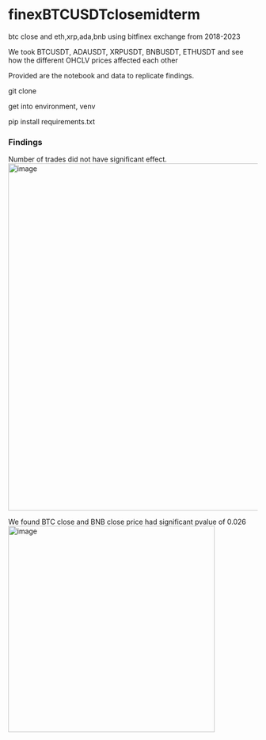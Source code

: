 # finexBTCUSDTclosemidterm
btc close and eth,xrp,ada,bnb using bitfinex exchange from 2018-2023

We took BTCUSDT, ADAUSDT, XRPUSDT, BNBUSDT, ETHUSDT and see how the different OHCLV prices affected each other 

Provided are the notebook and data to replicate findings.

git clone

get into environment, venv

pip install requirements.txt



### Findings

Number of trades did not have significant effect.
<img width="702" alt="image" src="https://github.com/widemangojutsu/finexBTCUSDTclosemidterm/assets/90173140/946698d4-0c3e-4acc-82cf-b5c2a03e43e0">

We found BTC close and BNB close price had significant pvalue of 0.026
<img width="417" alt="image" src="https://github.com/widemangojutsu/finexBTCUSDTclosemidterm/assets/90173140/4b5aa9c8-a9a3-43e3-b86c-84675123df05">

